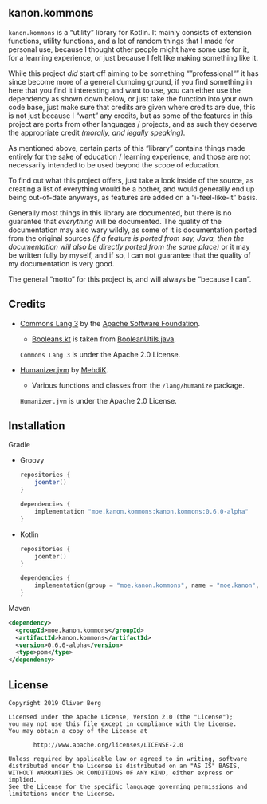 ## kanon.kommons
`kanon.kommons` is a “utility” library for Kotlin. It mainly consists of extension functions, utility functions, and a lot of random things that I made for personal use, because I thought other people might have some use for it, for a learning experience, or just because I felt like making something like it. 

While this project *did* start off aiming to be something “”professional“” it has since become more of a general dumping ground, if you find something in here that you find it interesting and want to use, you can either use the dependency as shown down below, or just take the function into your own code base, just make sure that credits are given where credits are due, this is not just because I “want” any credits, but as some of the features in this project are ports from other languages / projects, and as such they deserve the appropriate credit *(morally, and legally speaking)*.

As mentioned above, certain parts of this “library” contains things made entirely for the sake of education / learning experience, and those are not necessarily intended to be used beyond the scope of education.

To find out what this project offers, just take a look inside of the source, as creating a list of everything would be a bother, and would generally end up being out-of-date anyways, as features are added on a “i-feel-like-it” basis.

Generally most things in this library are documented, but there is no guarantee that *everything* will be documented. The quality of the documentation may also wary wildly, as some of it is documentation ported from the original sources *(if a feature is ported from say, Java, then the documentation will also be directly ported from the same place)* or it may be written fully by myself, and if so, I can not guarantee that the quality of my documentation is very good.

The general “motto” for this project is, and will always be “because I can”.

## Credits

- [Commons Lang 3](https://commons.apache.org/proper/commons-lang/) by the [Apache Software Foundation](https://www.apache.org/).

  - [Booleans.kt](https://gitlab.com/Olivki/kanon-kommons/blob/master/src/main/kotlin/lang/Booleans.kt#L78) is taken from [BooleanUtils.java](https://github.com/apache/commons-lang/blob/master/src/main/java/org/apache/commons/lang3/BooleanUtils.java#L546).

  `Commons Lang 3` is under the Apache 2.0 License.

- [Humanizer.jvm](https://github.com/MehdiK/Humanizer.jvm) by [MehdiK](https://github.com/MehdiK).

  - Various functions and classes from the `/lang/humanize` package. 

  `Humanizer.jvm` is under the Apache 2.0 License.

## Installation

Gradle

- Groovy

  ```groovy
  repositories {
      jcenter()
  }
  
  dependencies {
      implementation "moe.kanon.kommons:kanon.kommons:0.6.0-alpha"
  }
  ```

- Kotlin

  ```kotlin
  repositories {
      jcenter()
  }
  
  dependencies {
      implementation(group = "moe.kanon.kommons", name = "moe.kanon", version = "0.6.0-alpha")
  }
  ```

Maven

```xml
<dependency>
  <groupId>moe.kanon.kommons</groupId>
  <artifactId>kanon.kommons</artifactId>
  <version>0.6.0-alpha</version>
  <type>pom</type>
</dependency>
```

## License

````
Copyright 2019 Oliver Berg

Licensed under the Apache License, Version 2.0 (the "License");
you may not use this file except in compliance with the License.
You may obtain a copy of the License at

       http://www.apache.org/licenses/LICENSE-2.0

Unless required by applicable law or agreed to in writing, software
distributed under the License is distributed on an "AS IS" BASIS,
WITHOUT WARRANTIES OR CONDITIONS OF ANY KIND, either express or implied.
See the License for the specific language governing permissions and
limitations under the License.
````